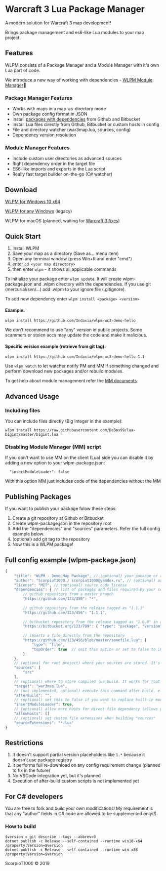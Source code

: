 # Warcraft 3 Lua Package Manager
A modern solution for Warcraft 3 map development!

Brings package management and es6-like Lua modules to your map project.

## Features
WLPM consists of a Package Manager and a Module Manager with it's own Lua part of code.

We introduce a new way of working with dependencies - [WLPM Module Manager](https://github.com/Indaxia/wc3-wlpm-module-manager):satellite:

### Package Manager Features
- Works with maps in a map-as-directory mode
- Own package config format in JSON
- Install [packages with dependencies](https://github.com/Indaxia/wlpm-wc3-demo-hello-user/blob/master/wlpm-package.json) from Github and Bitbucket
- Install Lua files directly from Github, Bitbucket or custom hosts in config
- File and directory watcher (war3map.lua, sources, config)
- Dependency version resolution

### Module Manager Features
- Include custom user directories as advanced sources
- Right dependency order in the target file
- ES6-like imports and exports in the Lua script
- Really fast target builder on-the-go (C# watcher)

## Download

[WLPM for Windows 10 x64](https://indaxia.com/public/releases/wlpm/0.6.1-beta/Install%20WLPM%20for%20Windows%2010%20x64.exe)

[WLPM for any Windows](https://indaxia.com/public/releases/wlpm/0.6.1-beta/Install%20WLPM%20for%20Windows.exe) (legacy)

WLPM for macOS (planned, waiting for [Warcraft 3 fixes](https://us.battle.net/forums/en/bnet/topic/20771617132))

## Quick Start

1. Install WLPM
2. Save your map as a directory (Save as... menu item)
3. Open any terminal window (press Win+R and enter "cmd")
4. enter ```cd <your map directory>```
5. then enter ```wlpm``` - it shows all applicable commands

To initialize your package enter ```wlpm update```. It will create wlpm-package.json and .wlpm directory with the dependencies. If you use git (mercurial/svn/...) add .wlpm to your ignore file (.gitignore).

To add new dependency enter ```wlpm install <package> <version>```

#### Example:
```
wlpm install https://github.com/Indaxia/wlpm-wc3-demo-hello
```
We don't recommend to use "any" version in public projects. Some scammers or stolen accs may update the code and make it malicious. 

#### Specific version example (retrieve from git tag):
```
wlpm install https://github.com/Indaxia/wlpm-wc3-demo-hello 1.1
```

Use ```wlpm watch``` to let watcher notify PM and MM if something changed and perform download new packages and/or rebuild modules.

To get help about module management refer the [MM documents](https://github.com/Indaxia/wc3-wlpm-module-manager).

## Advanced Usage

### Including files
You can include files directly (Big Integer in the example):
```
wlpm install https://raw.githubusercontent.com/DeBos99/lua-bigint/master/bigint.lua
```

### Disabling Module Manager (MM) script
If you don't want to use MM on the client (Lua) side you can disable it by adding a new option to your wlpm-package.json:
```
  "insertModuleLoader": false
```
With this option MM just includes code of the dependencies without the MM

## Publishing Packages

If you want to publish your package folow these steps:
1. Create a git repository at Github or Bitbucket
2. Create wlpm-package.json in the repository root
3. Add the "dependencies" and "sources" parameters. Refer the full config example below.
4. (optional) add git tag to the repository
5. Now this is a WLPM package!

## Full config example (wlpm-package.json) 

```js
{
    "title": "WLPM - Demo Map Package", // (optional) your package or root project title
    "author": "ScorpioT1000 / scorpiot1000@yandex.ru", // (optional) author information
    "license": "MIT", // (optional) source code license
    "dependencies": { // list of packages and files required by your source code
        // github repository from a master branch
        "https://github.com/123/456": "*",
        
        // github repository from the release tagged as "1.1.1"
        "https://github.com/123/456": "1.1.1",
        
        // bitbucket repository from the release tagged as "1.0.0" in an object format
        "https://bitbucket.org/123/789": { "type": "package", "version": "1.0.0" },
        
        // inserts a file directly from the repository
        "https://github.com/123/456/blob/master/somefile.lua": { 
            "type": "file", 
            "topOrder": true  // omit this option or set to false to insert the file after repositories' sources
        }
    },
    // (optional for root project) where your sources are stored. It's important for the package, but can be omitted for root project (it watches "target")
    "sources": [
        "src"
    ],
    // (optional) where to store compiled lua build. It works for root project only.
    "target": "war3map.lua",
    // (not implemented, optional) execute this command after build, e.g. "cmd /K echo Hello!"
    "afterBuild": "",
    // (optional) set this to false if you want to replace built-in module manager by your own
    "insertModuleLoader": true,
    // (optional) allow more hosts for direct file dependency (allows github.com and bitbucket.org by default). It works for root project only.
    "allowHosts": []
    // (optional) set custom file extensions when building "sources"
    "sourceExtensions": "*.lua"
}
```

## Restrictions

1. It doesn't support partial version placeholders like ```1.*``` because it doesn't use package registry
2. It performs full re-download on any config requirement change (planned to fix in the future)
3. No VSCode integration yet, but it's planned
4. Execution of after-build custom scripts is not implemented yet

## For C# developers

You are free to fork and build your own modifications! My requirement is that any "author" fields in C# code are allowed to be supplemented only(!).

### How to build

```
$version = git describe --tags --abbrev=0
dotnet publish -c Release --self-contained --runtime win10-x64 /property:Version=$version
dotnet publish -c Release --self-contained --runtime win-x86 /property:Version=$version
```

ScorpioT1000 © 2019
